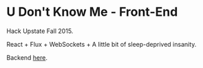# U Don't Know Me - Front-End

Hack Upstate Fall 2015.

React + Flux + WebSockets + A little bit of sleep-deprived insanity.

Backend [here](https://github.com/jordanmessina/udontknowme).
